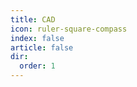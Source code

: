 ```yaml
---
title: CAD
icon: ruler-square-compass
index: false
article: false
dir:
  order: 1
---
```


<AutoCatalog />
